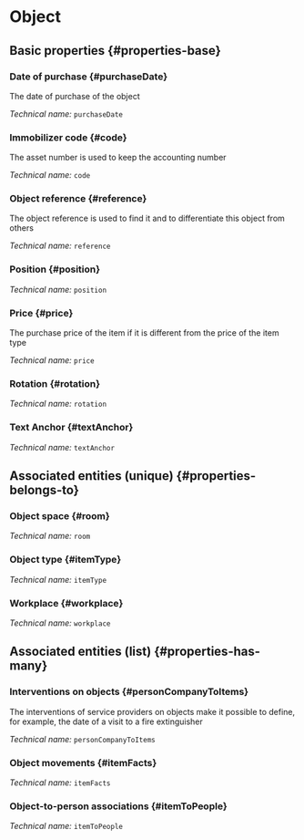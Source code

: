 # Object
<!--- THIS FILE IS GENERATED PLEASE DO NOT EDIT IT DIRECTLY --->



## Basic properties {#properties-base}

### Date of purchase {#purchaseDate}

The date of purchase of the object

*Technical name:* ```purchaseDate```

### Immobilizer code {#code}

The asset number is used to keep the accounting number

*Technical name:* ```code```

### Object reference {#reference}

The object reference is used to find it and to differentiate this object from others

*Technical name:* ```reference```

### Position {#position}



*Technical name:* ```position```

### Price {#price}

The purchase price of the item if it is different from the price of the item type

*Technical name:* ```price```

### Rotation {#rotation}



*Technical name:* ```rotation```

### Text Anchor {#textAnchor}



*Technical name:* ```textAnchor```


## Associated entities (unique) {#properties-belongs-to}

### Object space {#room}



*Technical name:* ```room```

### Object type {#itemType}



*Technical name:* ```itemType```

### Workplace {#workplace}



*Technical name:* ```workplace```


## Associated entities (list) {#properties-has-many}

### Interventions on objects {#personCompanyToItems}

The interventions of service providers on objects make it possible to define, for example, the date of a visit to a fire extinguisher

*Technical name:* ```personCompanyToItems```

### Object movements {#itemFacts}



*Technical name:* ```itemFacts```

### Object-to-person associations {#itemToPeople}



*Technical name:* ```itemToPeople```




